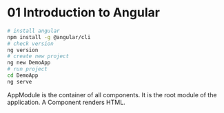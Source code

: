 # 01 Introduction to Angular

```sh
# install angular
npm install -g @angular/cli
# check version
ng version
# create new project
ng new DemoApp
# run project
cd DemoApp
ng serve 
```

AppModule is the container of all components. It is the root module of the application.
A Component renders HTML.



```
